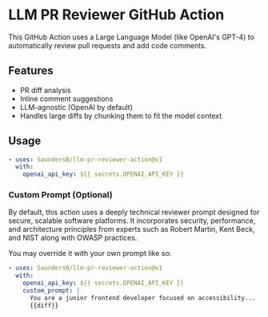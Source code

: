 # LLM PR Reviewer GitHub Action

This GitHub Action uses a Large Language Model (like OpenAI's GPT-4) to automatically review pull requests and add code comments.

## Features

- PR diff analysis
- Inline comment suggestions
- LLM-agnostic (OpenAI by default)
- Handles large diffs by chunking them to fit the model context

## Usage

```yaml
- uses: SaundersB/llm-pr-reviewer-action@v1
  with:
    openai_api_key: ${{ secrets.OPENAI_API_KEY }}
```

### Custom Prompt (Optional)

By default, this action uses a deeply technical reviewer prompt designed for secure, scalable software platforms. It incorporates security, performance, and architecture principles from experts such as Robert Martin, Kent Beck, and NIST along with OWASP practices.

You may override it with your own prompt like so:

```yaml
- uses: SaundersB/llm-pr-reviewer-action@v1
  with:
    openai_api_key: ${{ secrets.OPENAI_API_KEY }}
    custom_prompt: |
      You are a junior frontend developer focused on accessibility...
      {{diff}}
```
